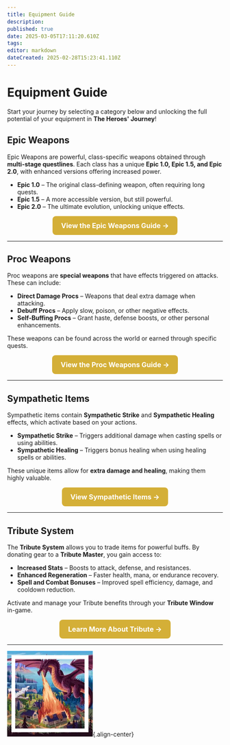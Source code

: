 ```yaml
---
title: Equipment Guide
description: 
published: true
date: 2025-03-05T17:11:20.610Z
tags: 
editor: markdown
dateCreated: 2025-02-28T15:23:41.110Z
---
```


# **Equipment Guide**


Start your journey by selecting a category below and unlocking the full potential of your equipment in **The Heroes' Journey**!

## **Epic Weapons**
Epic Weapons are powerful, class-specific weapons obtained through **multi-stage questlines**. Each class has a unique **Epic 1.0, Epic 1.5, and Epic 2.0**, with enhanced versions offering increased power.

- **Epic 1.0** – The original class-defining weapon, often requiring long quests.  
- **Epic 1.5** – A more accessible version, but still powerful.  
- **Epic 2.0** – The ultimate evolution, unlocking unique effects.  

<p align="center">
    <a href="/equipment-guide/epics" style="display: inline-block; padding: 12px 20px; font-size: 16px; font-weight: bold; color: #fff; background: #d4af37; border-radius: 8px; text-decoration: none;">View the Epic Weapons Guide →</a>
</p>

---

## **Proc Weapons**
Proc weapons are **special weapons** that have effects triggered on attacks. These can include:
- **Direct Damage Procs** – Weapons that deal extra damage when attacking.  
- **Debuff Procs** – Apply slow, poison, or other negative effects.  
- **Self-Buffing Procs** – Grant haste, defense boosts, or other personal enhancements.  

These weapons can be found across the world or earned through specific quests.

<p align="center">
    <a href="/equipment-guide/procs" style="display: inline-block; padding: 12px 20px; font-size: 16px; font-weight: bold; color: #fff; background: #d4af37; border-radius: 8px; text-decoration: none;">View the Proc Weapons Guide →</a>
</p>

---

## **Sympathetic Items**
Sympathetic items contain **Sympathetic Strike** and **Sympathetic Healing** effects, which activate based on your actions.

- **Sympathetic Strike** – Triggers additional damage when casting spells or using abilities.  
- **Sympathetic Healing** – Triggers bonus healing when using healing spells or abilities.  

These unique items allow for **extra damage and healing**, making them highly valuable.

<p align="center">
    <a href="/equipment-guide/symp-items" style="display: inline-block; padding: 12px 20px; font-size: 16px; font-weight: bold; color: #fff; background: #d4af37; border-radius: 8px; text-decoration: none;">View Sympathetic Items →</a>
</p>

---

## **Tribute System**
The **Tribute System** allows you to trade items for powerful buffs. By donating gear to a **Tribute Master**, you gain access to:
- **Increased Stats** – Boosts to attack, defense, and resistances.  
- **Enhanced Regeneration** – Faster health, mana, or endurance recovery.  
- **Spell and Combat Bonuses** – Improved spell efficiency, damage, and cooldown reduction.  

Activate and manage your Tribute benefits through your **Tribute Window** in-game.

<p align="center">
    <a href="/equipment-guide/tribute" style="display: inline-block; padding: 12px 20px; font-size: 16px; font-weight: bold; color: #fff; background: #d4af37; border-radius: 8px; text-decoration: none;">Learn More About Tribute →</a>
</p>

---

![pagebreak2.webp](/pagebreak2.webp){.align-center}
